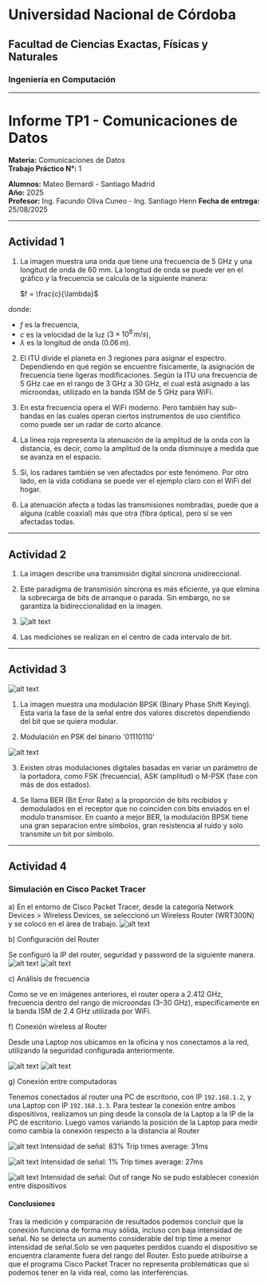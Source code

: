 # Universidad Nacional de Córdoba

## Facultad de Ciencias Exactas, Físicas y Naturales

### Ingeniería en Computación

---

# Informe TP1 - Comunicaciones de Datos

**Materia:** Comunicaciones de Datos  
**Trabajo Práctico N°:** 1

**Alumnos:** Mateo Bernardi - Santiago Madrid  
**Año:** 2025  
**Profesor:** Ing. Facundo Oliva Cuneo - Ing. Santiago Henn
**Fecha de entrega:** 25/08/2025

---

## Actividad 1

1. La imagen muestra una onda que tiene una frecuencia de 5 GHz y una longitud de onda de 60 mm. La longitud de onda se puede ver en el gráfico y la frecuencia se calcula de la siguiente manera:

    $f = \frac{c}{\lambda}$

donde:
- $f$ es la frecuencia,
- $c$ es la velocidad de la luz ($3 \times 10^8 \, m/s$),
- $\lambda$ es la longitud de onda ($0.06 \, m$).

2. El ITU divide el planeta en 3 regiones para asignar el espectro. Dependiendo en qué región se encuentre físicamente, la asignación de frecuencia tiene ligeras modificaciones.
   Según la ITU una frecuencia de 5 GHz cae en el rango de 3 GHz a 30 GHz, el cual está asignado a las microondas, utilizado en la banda ISM de 5 GHz para WiFi.

3. En esta frecuencia opera el WiFi moderno. Pero también hay sub-bandas en las cuales operan ciertos instrumentos de uso científico como puede ser un radar de corto alcance.

4. La línea roja representa la atenuación de la amplitud de la onda con la distancia, es decir, como la amplitud de la onda disminuye a medida que se avanza en el espacio.

5. Si, los radares también se ven afectados por este fenómeno.
   Por otro lado, en la vida cotidiana se puede ver el ejemplo claro con el WiFi del hogar.

6. La atenuación afecta a todas las transmisiones nombradas, puede que a alguna (cable coaxial) más que otra (fibra óptica), pero sí se ven afectadas todas.

---

## Actividad 2

1. La imagen describe una transmisión digital síncrona unidireccional.

2. Este paradigma de transmisión síncrona es más eficiente, ya que elimina la sobrecarga de bits de arranque o parada. Sin embargo, no se garantiza la bidireccionalidad en la imagen.

3. ![alt text](https://drive.google.com/file/d/10RJvDvBuaJuP48PhRlfA1yAUEl5rPH9A/view?usp=sharing)

4. Las mediciones se realizan en el centro de cada intervalo de bit.

---

## Actividad 3

![alt text](image.png)

1. La imagen muestra una modulación BPSK (Binary Phase Shift Keying). Esta varia la fase de la señal entre dos valores discretos dependiendo del bit que se quiera modular.

2. Modulación en PSK del binario '01110110'

![alt text](image-1.png)

3. Existen otras modulaciones digitales basadas en variar un parámetro de la portadora, como FSK (frecuencia), ASK (amplitud) o M-PSK (fase con más de dos estados).

4. Se llama BER (Bit Error Rate) a la proporción de bits recibidos y demodulados en el receptor que no coinciden con bits enviados en el modulo transmisor.
   En cuanto a mejor BER, la modulación BPSK tiene una gran separacion entre símbolos, gran resistencia al ruido y solo transmite un bit por símbolo.

---

## Actividad 4

### Simulación en Cisco Packet Tracer

a) En el entorno de Cisco Packet Tracer, desde la categoría Network Devices > Wireless Devices, se seleccionó un Wireless Router (WRT300N) y se colocó en el área de trabajo.
![alt text](image-2.png)

b) Configuración del Router

Se configuró la IP del router, seguridad y password de la siguiente manera.
![alt text](image-14.png)
![alt text](image-5.png)

c) Análisis de frecuencia

Como se ve en imágenes anteriores, el router opera a 2.412 GHz, frecuencia dentro del rango de microondas (3–30 GHz), específicamente en la banda ISM de 2.4 GHz utilizada por WiFi.

f) Conexión wireless al Router

Desde una Laptop nos ubicamos en la oficina y nos conectamos a la red, utilizando la seguridad configurada anteriormente.


![alt text](image-3.png)
![alt text](image-4.png)

g) Conexión entre computadoras

Tenemos conectados al router una PC de escritorio, con IP `192.168.1.2`, y una Laptop con IP `192.168.1.3`.
Para testear la conexión entre ambos dispositivos, realizamos un ping desde la consola de la Laptop a la IP de la PC de escritorio.
Luego vamos variando la posición de la Laptop para medir como cambia la conexión respecto a la distancia al Router

![alt text](image-16.png)
Intensidad de señal: 83%
Trip times average: 31ms

![alt text](image-12.png)
Intensidad de señal: 1%
Trip times average: 27ms

![alt text](image-13.png)
Intensidad de señal: Out of range
No se pudo establecer conexión entre dispositivos

#### Conclusiones

Tras la medición y comparación de resultados podemos concluir que la conexión funciona de forma muy sólida, incluso con baja intensidad de señal. No se detecta un aumento considerable del trip time a menor intensidad de señal.Solo se ven paquetes perdidos cuando el dispositivo se encuentra claramente fuera del rango del Router.
Esto puede atribuirse a que el programa Cisco Packet Tracer no representa problemáticas que si podemos tener en la vida real, como las interferencias.

